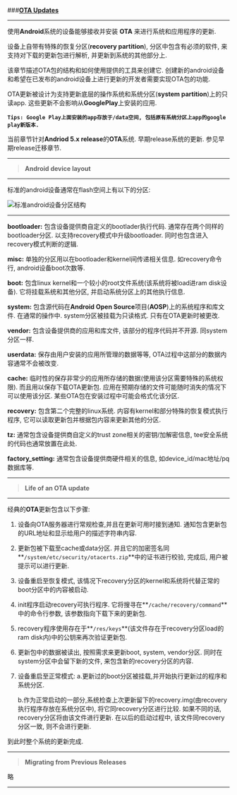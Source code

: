 
###[**OTA Updates**](http://source.android.com/devices/tech/ota/index.html)

-----
使用**Android**系统的设备能够接收并安装 **OTA** 来进行系统和应用程序的更新. 

设备上自带有特殊的恢复分区(**recovery partition**), 分区中包含有必须的软件, 来支持对下载的更新包进行解析, 并更新到系统的其他部分上.

该章节描述OTA包的结构和如何使用提供的工具来创建它. 创建新的android设备和希望在已发布的android设备上进行更新的开发者需要实现OTA包的功能. 

OTA更新被设计为支持更新底层的操作系统和系统分区(**system partition**)上的只读app. 这些更新不会影响从**GooglePlay**上安装的应用.

**`Tips: Google Play上面安装的app存放于/data空间, 包括原有系统分区上app的google play新版本.`**

当前章节针对**Andriod 5.x release**的**OTA**系统. 早期release系统的更新. 参见早期release迁移章节.

-----
> **Android device layout**

-----
标准的android设备通常在flash空间上有以下的分区:

![标准android设备分区结构](https://docs.google.com/drawings/d/19NQ4wnl_FrfLwbyXL7ZV8hy_5GULjcwGYntJf6IyDVI/pub?w=1440&h=1080)

-----
**bootloader:**
包含设备提供商自定义的bootlader执行代码. 通常存在两个同样的bootloader分区. 以支持recovery模式中升级bootloader. 同时也包含进入recovery模式判断的逻辑.

**misc:**
单独的分区用以在bootloader和kernel间传递相关信息. 如recovery命令行, android设备boot次数等.

**boot:**
包含linux kernel和一个较小的root文件系统(该系统将被load进ram disk设备). 它将挂载系统和其他分区, 并启动系统分区上的其他执行信息. 

**system:**
包含源代码在**Android Open Source**项目(**AOSP**)上的系统程序和库文件. 在通常的操作中. system分区被挂载为只读格式. 只有在OTA更新时被更改.

**vendor:**
包含设备提供商的应用和库文件, 该部分的程序代码并不开源. 同system分区一样.

**userdata:**
保存由用户安装的应用所管理的数据等等, OTA过程中这部分的数据内容通常不会被改变.

**cache:**
临时性的保存非常少的应用所存储的数据(使用该分区需要特殊的系统权限). 而且用以保存下载OTA更新包. 应用在预期存储的文件可能随时消失的情况下可以使用该分区. 某些OTA包在安装过程中可能会格式化该分区.

**recovery:**
包含第二个完整的linux系统. 内容有kernel和部分特殊的恢复模式执行程序, 它可以读取更新包并根据包内容来更新其他的分区.

**tz:**
通常包含设备提供商自定义的trust zone相关的密钥/加解密信息, tee安全系统的代码也通常放置在此处.

**factory_setting:**
通常包含设备提供商硬件相关的信息, 如device_id/mac地址/pq数据库等.

-----
> **Life of an OTA update**

-----
经典的**OTA**更新包含以下步骤:

 1. 设备向OTA服务器进行常规检查,并且在更新可用时接到通知. 通知包含更新包的URL地址和显示给用户的描述字符串内容.

 2. 更新包被下载至cache或data分区. 并且它的加密签名同**`/system/etc/security/otacerts.zip`**中的证书进行校验, 完成后, 用户被提示可以进行更新.

 3. 设备重启至恢复模式, 该情况下recovery分区的kernel和系统将代替正常的boot分区中的内容被启动.

 4. init程序启动recovery可执行程序. 它将搜寻在**`/cache/recovery/command`**中的命令行参数, 该参数指向下载下来的更新包.

 5. recovery程序使用存在于**`/res/keys`**(该文件存在于recovery分区load的ram disk内)中的公钥来再次验证更新包.

 6. 更新包中的数据被读出, 按照需求来更新boot, system, vendor分区. 同时在system分区中会留下新的文件, 来包含新的recovery分区的内容.

 7. 设备重启至正常模式:
 	a.更新过的boot分区被挂载,并开始执行更新过的程序和系统分区.
 	
 	b.作为正常启动的一部分,系统检查上次更新留下的recovery.img(由recovery执行程序存放在系统分区中), 将它同recovery分区进行比较. 如果不同的话, recovery分区将由该文件进行更新. 在以后的启动过程中, 该文件同recovery分区一致, 则不会进行更新. 
 	
到此时整个系统的更新完成.

-----
> **Migrating from Previous Releases**

略

-----